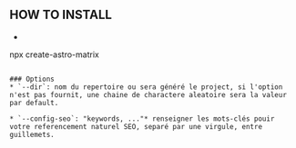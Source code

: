 ## HOW TO INSTALL
* ```bash
 npx create-astro-matrix
```

### Options
* `--dir`: nom du repertoire ou sera généré le project, si l'option n'est pas fournit, une chaine de charactere aleatoire sera la valeur par default.

* `--config-seo`: "keywords, ..."* renseigner les mots-clés pouir votre referencement naturel SEO, separé par une virgule, entre guillemets.



